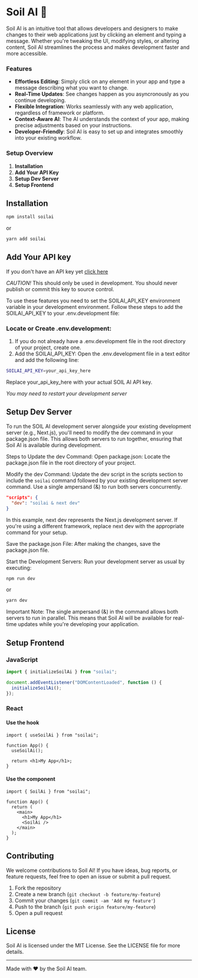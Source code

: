 # Soil AI 🌱

Soil AI is an intuitive tool that allows developers and designers to make changes to their web applications just by clicking an element and typing a message. Whether you're tweaking the UI, modifying styles, or altering content, Soil AI streamlines the process and makes development faster and more accessible.

### Features

- **Effortless Editing**: Simply click on any element in your app and type a message describing what you want to change.
- **Real-Time Updates**: See changes happen as you asyncronously as you continue developing.
- **Flexible Integration**: Works seamlessly with any web application, regardless of framework or platform.
- **Context-Aware AI**: The AI understands the context of your app, making precise adjustments based on your instructions.
- **Developer-Friendly**: Soil AI is easy to set up and integrates smoothly into your existing workflow.

### Setup Overview

1. **Installation**
1. **Add Your API Key**
1. **Setup Dev Server**
1. **Setup Frontend**

## Installation

```bash
npm install soilai
```

or

```bash
yarn add soilai
```

## Add Your API key

If you don't have an API key yet [click here](https://soilai.dev/)

_CAUTION!_ This should only be used in development. You should never publish or commit this key to source control.

To use these features you need to set the SOILAI_API_KEY environment variable in your development environment. Follow these steps to add the SOILAI_API_KEY to your .env.development file:

### Locate or Create .env.development:

1. If you do not already have a .env.development file in the root directory of your project, create one.
1. Add the SOILAI_API_KEY:
   Open the .env.development file in a text editor and add the following line:

```bash
SOILAI_API_KEY=your_api_key_here
```

Replace your_api_key_here with your actual SOIL AI API key.

_You may need to restart your development server_

## Setup Dev Server

To run the SOIL AI development server alongside your existing development server (e.g., Next.js), you'll need to modify the dev command in your package.json file. This allows both servers to run together, ensuring that Soil AI is available during development.

Steps to Update the dev Command:
Open package.json:
Locate the package.json file in the root directory of your project.

Modify the dev Command:
Update the dev script in the scripts section to include the `soilai` command followed by your existing development server command. Use a single ampersand (&) to run both servers concurrently.

```json
"scripts": {
  "dev": "soilai & next dev"
}
```

In this example, next dev represents the Next.js development server. If you're using a different framework, replace next dev with the appropriate command for your setup.

Save the package.json File:
After making the changes, save the package.json file.

Start the Development Servers:
Run your development server as usual by executing:

```bash
npm run dev
```

or

```bash
yarn dev
```

Important Note:
The single ampersand (&) in the command allows both servers to run in parallel. This means that Soil AI will be available for real-time updates while you're developing your application.

## Setup Frontend

### JavaScript

```js
import { initializeSoilAi } from "soilai";

document.addEventListener("DOMContentLoaded", function () {
  initializeSoilAi();
});
```

### React

#### Use the hook

```tsx
import { useSoilAi } from "soilai";

function App() {
  useSoilAi();

  return <h1>My App</h1>;
}
```

#### Use the component

```tsx
import { SoilAi } from "soilai";

function App() {
  return (
    <main>
      <h1>My App</h1>
      <SoilAi />
    </main>
  );
}
```

## Contributing

We welcome contributions to Soil AI\! If you have ideas, bug reports, or feature requests, feel free to open an issue or submit a pull request.

1. Fork the repository
2. Create a new branch (`git checkout -b feature/my-feature`)
3. Commit your changes (`git commit -am 'Add my feature'`)
4. Push to the branch (`git push origin feature/my-feature`)
5. Open a pull request

## License

Soil AI is licensed under the MIT License. See the LICENSE file for more details.

---

Made with ❤️ by the Soil AI team.
